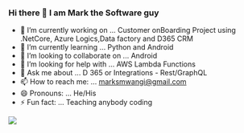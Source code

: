 ### Hi there 👋 I am Mark the Software guy


- 🔭 I’m currently working on ... Customer onBoarding Project using  .NetCore, Azure Logics,Data factory and D365 CRM
- 🌱 I’m currently learning ... Python and Android
- 👯 I’m looking to collaborate on ... Android
- 🤔 I’m looking for help with ... AWS Lambda Functions 
- 💬 Ask me about ... D 365 or Integrations - Rest/GraphQL
- 📫 How to reach me: ... marksmwangi@gmail.com
- 😄 Pronouns: ... He/His
- ⚡ Fun fact: ... Teaching anybody coding  

<img src="https://github-readme-stats.vercel.app/api?username=marksmwangi">
<!-- [![Mark's GitHub stats](https://github-readme-stats.vercel.app/api?username=marksmwangi)](https://github.com/marksmwangi/github-readme-stats)--!>

